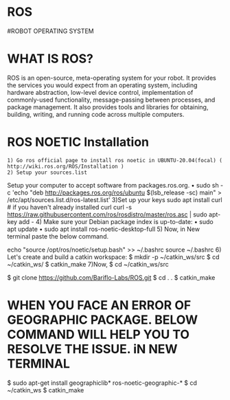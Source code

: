 # ROS
#ROBOT OPERATING SYSTEM

# WHAT IS ROS?
 ROS is an open-source, meta-operating system for your robot. It provides the services you would expect from an operating system, including hardware abstraction, low-level device control, implementation of commonly-used functionality, message-passing between processes, and package management. It also provides tools and libraries for obtaining, building, writing, and running code across multiple computers.

# ROS NOETIC Installation
    1) Go ros official page to install ros noetic in UBUNTU-20.04(focal) ( http://wiki.ros.org/ROS/Installation )
    2) Setup your sources.list
  Setup your computer to accept software from packages.ros.org.
    • sudo sh -c 'echo "deb http://packages.ros.org/ros/ubuntu $(lsb_release -sc) main" > /etc/apt/sources.list.d/ros-latest.list'
               3)Set up your keys
       sudo apt install curl # if you haven't already installed curl
       curl -s https://raw.githubusercontent.com/ros/rosdistro/master/ros.asc | sudo apt-key add -
      4) Make sure your Debian package index is up-to-date:
    • sudo apt update
    • sudo apt install ros-noetic-desktop-full
5)  Now, in New terminal paste the below command.
     
  echo "source /opt/ros/noetic/setup.bash" >> ~/.bashrc
  source ~/.bashrc
6) Let's create and build a catkin workspace:
  $ mkdir -p ~/catkin_ws/src
  $ cd ~/catkin_ws/
  $ catkin_make
7)Now, 
  $ cd ~/catkin_ws/src

  $  git clone https://github.com/Bariflo-Labs/ROS.git
  $ cd  . .
  $ catkin_make

# WHEN YOU FACE AN ERROR OF GEOGRAPHIC PACKAGE. BELOW COMMAND WILL HELP YOU TO RESOLVE THE ISSUE. iN NEW TERMINAL
   $ sudo apt-get install geographiclib* ros-noetic-geographic-*
   $ cd ~/catkin_ws
   $ catkin_make
